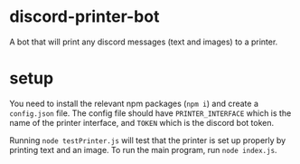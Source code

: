 # discord-printer-bot
A bot that will print any discord messages (text and images) to a printer.

# setup

You need to install the relevant npm packages (`npm i`) and create a `config.json` file. The config file should have `PRINTER_INTERFACE` which is the name of the printer interface, and `TOKEN` which is the discord bot token.

Running `node testPrinter.js` will test that the printer is set up properly by printing text and an image. To run the main program, run `node index.js`.
